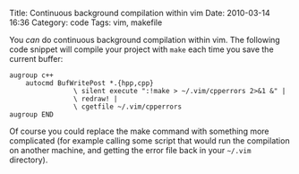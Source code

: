Title: Continuous background compilation within vim
Date: 2010-03-14 16:36
Category: code
Tags: vim, makefile

You _can_ do continuous background compilation within vim. The following
code snippet will compile your project with `make` each time you save the
current buffer:

    augroup c++
        autocmd BufWritePost *.{hpp,cpp}
                    \ silent execute ":!make > ~/.vim/cpperrors 2>&1 &" |
                    \ redraw! |
                    \ cgetfile ~/.vim/cpperrors
    augroup END

Of course you could replace the make command with something more
complicated (for example calling some script that would run the
compilation on another machine, and getting the error file back in your
`~/.vim` directory).

